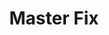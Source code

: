 ---
title: "Master Fix"
url: /ciudad-autonoma-de-buenos-aires/master-fix-avenida-francisco-beiro/
shop: Autowerkstatt
---